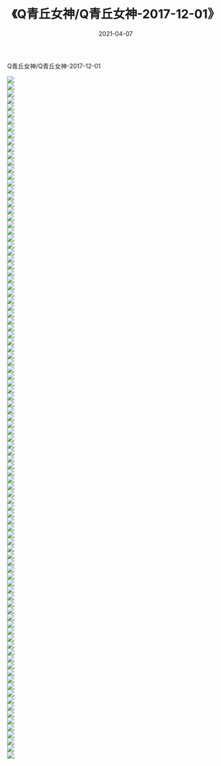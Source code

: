 ﻿---
layout: post
title:  《Q青丘女神/Q青丘女神-2017-12-01》
date:   2021-04-07
img: http://pic.660000.xyz/1:/网络美图/2021/Q青丘女神/Q青丘女神-2017-12-01/000.jpg
categories: [美女, 清纯, 唯美]
---

Q青丘女神/Q青丘女神-2017-12-01

 ![](http://pic.660000.xyz/1:/网络美图/2021/Q青丘女神/Q青丘女神-2017-12-01/001.jpg) <br>![](http://pic.660000.xyz/1:/网络美图/2021/Q青丘女神/Q青丘女神-2017-12-01/002.jpg) <br>![](http://pic.660000.xyz/1:/网络美图/2021/Q青丘女神/Q青丘女神-2017-12-01/003.jpg) <br>![](http://pic.660000.xyz/1:/网络美图/2021/Q青丘女神/Q青丘女神-2017-12-01/004.jpg) <br>![](http://pic.660000.xyz/1:/网络美图/2021/Q青丘女神/Q青丘女神-2017-12-01/005.jpg) <br>![](http://pic.660000.xyz/1:/网络美图/2021/Q青丘女神/Q青丘女神-2017-12-01/006.jpg) <br>![](http://pic.660000.xyz/1:/网络美图/2021/Q青丘女神/Q青丘女神-2017-12-01/007.jpg) <br>![](http://pic.660000.xyz/1:/网络美图/2021/Q青丘女神/Q青丘女神-2017-12-01/008.jpg) <br>![](http://pic.660000.xyz/1:/网络美图/2021/Q青丘女神/Q青丘女神-2017-12-01/009.jpg) <br>![](http://pic.660000.xyz/1:/网络美图/2021/Q青丘女神/Q青丘女神-2017-12-01/010.jpg) <br>![](http://pic.660000.xyz/1:/网络美图/2021/Q青丘女神/Q青丘女神-2017-12-01/011.jpg) <br>![](http://pic.660000.xyz/1:/网络美图/2021/Q青丘女神/Q青丘女神-2017-12-01/012.jpg) <br>![](http://pic.660000.xyz/1:/网络美图/2021/Q青丘女神/Q青丘女神-2017-12-01/013.jpg) <br>![](http://pic.660000.xyz/1:/网络美图/2021/Q青丘女神/Q青丘女神-2017-12-01/014.jpg) <br>![](http://pic.660000.xyz/1:/网络美图/2021/Q青丘女神/Q青丘女神-2017-12-01/015.jpg) <br>![](http://pic.660000.xyz/1:/网络美图/2021/Q青丘女神/Q青丘女神-2017-12-01/016.jpg) <br>![](http://pic.660000.xyz/1:/网络美图/2021/Q青丘女神/Q青丘女神-2017-12-01/017.jpg) <br>![](http://pic.660000.xyz/1:/网络美图/2021/Q青丘女神/Q青丘女神-2017-12-01/018.jpg) <br>![](http://pic.660000.xyz/1:/网络美图/2021/Q青丘女神/Q青丘女神-2017-12-01/019.jpg) <br>![](http://pic.660000.xyz/1:/网络美图/2021/Q青丘女神/Q青丘女神-2017-12-01/020.jpg) <br>![](http://pic.660000.xyz/1:/网络美图/2021/Q青丘女神/Q青丘女神-2017-12-01/021.jpg) <br>![](http://pic.660000.xyz/1:/网络美图/2021/Q青丘女神/Q青丘女神-2017-12-01/022.jpg) <br>![](http://pic.660000.xyz/1:/网络美图/2021/Q青丘女神/Q青丘女神-2017-12-01/023.jpg) <br>![](http://pic.660000.xyz/1:/网络美图/2021/Q青丘女神/Q青丘女神-2017-12-01/024.jpg) <br>![](http://pic.660000.xyz/1:/网络美图/2021/Q青丘女神/Q青丘女神-2017-12-01/025.jpg) <br>![](http://pic.660000.xyz/1:/网络美图/2021/Q青丘女神/Q青丘女神-2017-12-01/026.jpg) <br>![](http://pic.660000.xyz/1:/网络美图/2021/Q青丘女神/Q青丘女神-2017-12-01/027.jpg) <br>![](http://pic.660000.xyz/1:/网络美图/2021/Q青丘女神/Q青丘女神-2017-12-01/028.jpg) <br>![](http://pic.660000.xyz/1:/网络美图/2021/Q青丘女神/Q青丘女神-2017-12-01/029.jpg) <br>![](http://pic.660000.xyz/1:/网络美图/2021/Q青丘女神/Q青丘女神-2017-12-01/030.jpg) <br>![](http://pic.660000.xyz/1:/网络美图/2021/Q青丘女神/Q青丘女神-2017-12-01/031.jpg) <br>![](http://pic.660000.xyz/1:/网络美图/2021/Q青丘女神/Q青丘女神-2017-12-01/032.jpg) <br>![](http://pic.660000.xyz/1:/网络美图/2021/Q青丘女神/Q青丘女神-2017-12-01/033.jpg) <br>![](http://pic.660000.xyz/1:/网络美图/2021/Q青丘女神/Q青丘女神-2017-12-01/034.jpg) <br>![](http://pic.660000.xyz/1:/网络美图/2021/Q青丘女神/Q青丘女神-2017-12-01/035.jpg) <br>![](http://pic.660000.xyz/1:/网络美图/2021/Q青丘女神/Q青丘女神-2017-12-01/036.jpg) <br>![](http://pic.660000.xyz/1:/网络美图/2021/Q青丘女神/Q青丘女神-2017-12-01/037.jpg) <br>![](http://pic.660000.xyz/1:/网络美图/2021/Q青丘女神/Q青丘女神-2017-12-01/038.jpg) <br>![](http://pic.660000.xyz/1:/网络美图/2021/Q青丘女神/Q青丘女神-2017-12-01/039.jpg) <br>![](http://pic.660000.xyz/1:/网络美图/2021/Q青丘女神/Q青丘女神-2017-12-01/040.jpg) <br>![](http://pic.660000.xyz/1:/网络美图/2021/Q青丘女神/Q青丘女神-2017-12-01/041.jpg) <br>![](http://pic.660000.xyz/1:/网络美图/2021/Q青丘女神/Q青丘女神-2017-12-01/042.jpg) <br>![](http://pic.660000.xyz/1:/网络美图/2021/Q青丘女神/Q青丘女神-2017-12-01/043.jpg) <br>![](http://pic.660000.xyz/1:/网络美图/2021/Q青丘女神/Q青丘女神-2017-12-01/044.jpg) <br>![](http://pic.660000.xyz/1:/网络美图/2021/Q青丘女神/Q青丘女神-2017-12-01/045.jpg) <br>![](http://pic.660000.xyz/1:/网络美图/2021/Q青丘女神/Q青丘女神-2017-12-01/046.jpg) <br>![](http://pic.660000.xyz/1:/网络美图/2021/Q青丘女神/Q青丘女神-2017-12-01/047.jpg) <br>![](http://pic.660000.xyz/1:/网络美图/2021/Q青丘女神/Q青丘女神-2017-12-01/048.jpg) <br>![](http://pic.660000.xyz/1:/网络美图/2021/Q青丘女神/Q青丘女神-2017-12-01/049.jpg) <br>![](http://pic.660000.xyz/1:/网络美图/2021/Q青丘女神/Q青丘女神-2017-12-01/050.jpg) <br>![](http://pic.660000.xyz/1:/网络美图/2021/Q青丘女神/Q青丘女神-2017-12-01/051.jpg) <br>![](http://pic.660000.xyz/1:/网络美图/2021/Q青丘女神/Q青丘女神-2017-12-01/052.jpg) <br>![](http://pic.660000.xyz/1:/网络美图/2021/Q青丘女神/Q青丘女神-2017-12-01/053.jpg) <br>![](http://pic.660000.xyz/1:/网络美图/2021/Q青丘女神/Q青丘女神-2017-12-01/054.jpg) <br>![](http://pic.660000.xyz/1:/网络美图/2021/Q青丘女神/Q青丘女神-2017-12-01/055.jpg) <br>![](http://pic.660000.xyz/1:/网络美图/2021/Q青丘女神/Q青丘女神-2017-12-01/056.jpg) <br>![](http://pic.660000.xyz/1:/网络美图/2021/Q青丘女神/Q青丘女神-2017-12-01/057.jpg) <br>![](http://pic.660000.xyz/1:/网络美图/2021/Q青丘女神/Q青丘女神-2017-12-01/058.jpg) <br>![](http://pic.660000.xyz/1:/网络美图/2021/Q青丘女神/Q青丘女神-2017-12-01/059.jpg) <br>![](http://pic.660000.xyz/1:/网络美图/2021/Q青丘女神/Q青丘女神-2017-12-01/060.jpg) <br>![](http://pic.660000.xyz/1:/网络美图/2021/Q青丘女神/Q青丘女神-2017-12-01/061.jpg) <br>![](http://pic.660000.xyz/1:/网络美图/2021/Q青丘女神/Q青丘女神-2017-12-01/062.jpg) <br>![](http://pic.660000.xyz/1:/网络美图/2021/Q青丘女神/Q青丘女神-2017-12-01/063.jpg) <br>![](http://pic.660000.xyz/1:/网络美图/2021/Q青丘女神/Q青丘女神-2017-12-01/064.jpg) <br>![](http://pic.660000.xyz/1:/网络美图/2021/Q青丘女神/Q青丘女神-2017-12-01/065.jpg) <br>![](http://pic.660000.xyz/1:/网络美图/2021/Q青丘女神/Q青丘女神-2017-12-01/066.jpg) <br>![](http://pic.660000.xyz/1:/网络美图/2021/Q青丘女神/Q青丘女神-2017-12-01/067.jpg) <br>![](http://pic.660000.xyz/1:/网络美图/2021/Q青丘女神/Q青丘女神-2017-12-01/068.jpg) <br>![](http://pic.660000.xyz/1:/网络美图/2021/Q青丘女神/Q青丘女神-2017-12-01/069.jpg) <br>![](http://pic.660000.xyz/1:/网络美图/2021/Q青丘女神/Q青丘女神-2017-12-01/070.jpg) <br>![](http://pic.660000.xyz/1:/网络美图/2021/Q青丘女神/Q青丘女神-2017-12-01/071.jpg) <br>![](http://pic.660000.xyz/1:/网络美图/2021/Q青丘女神/Q青丘女神-2017-12-01/072.jpg) <br>![](http://pic.660000.xyz/1:/网络美图/2021/Q青丘女神/Q青丘女神-2017-12-01/073.jpg) <br>![](http://pic.660000.xyz/1:/网络美图/2021/Q青丘女神/Q青丘女神-2017-12-01/074.jpg) <br>![](http://pic.660000.xyz/1:/网络美图/2021/Q青丘女神/Q青丘女神-2017-12-01/075.jpg) <br>![](http://pic.660000.xyz/1:/网络美图/2021/Q青丘女神/Q青丘女神-2017-12-01/076.jpg) <br>![](http://pic.660000.xyz/1:/网络美图/2021/Q青丘女神/Q青丘女神-2017-12-01/077.jpg) <br>![](http://pic.660000.xyz/1:/网络美图/2021/Q青丘女神/Q青丘女神-2017-12-01/078.jpg) <br>![](http://pic.660000.xyz/1:/网络美图/2021/Q青丘女神/Q青丘女神-2017-12-01/079.jpg) <br>![](http://pic.660000.xyz/1:/网络美图/2021/Q青丘女神/Q青丘女神-2017-12-01/080.jpg) <br>![](http://pic.660000.xyz/1:/网络美图/2021/Q青丘女神/Q青丘女神-2017-12-01/081.jpg) <br>![](http://pic.660000.xyz/1:/网络美图/2021/Q青丘女神/Q青丘女神-2017-12-01/082.jpg) <br>![](http://pic.660000.xyz/1:/网络美图/2021/Q青丘女神/Q青丘女神-2017-12-01/083.jpg) <br>![](http://pic.660000.xyz/1:/网络美图/2021/Q青丘女神/Q青丘女神-2017-12-01/084.jpg) <br>![](http://pic.660000.xyz/1:/网络美图/2021/Q青丘女神/Q青丘女神-2017-12-01/085.jpg) <br>![](http://pic.660000.xyz/1:/网络美图/2021/Q青丘女神/Q青丘女神-2017-12-01/086.jpg) <br>![](http://pic.660000.xyz/1:/网络美图/2021/Q青丘女神/Q青丘女神-2017-12-01/087.jpg) <br>![](http://pic.660000.xyz/1:/网络美图/2021/Q青丘女神/Q青丘女神-2017-12-01/088.jpg) <br>![](http://pic.660000.xyz/1:/网络美图/2021/Q青丘女神/Q青丘女神-2017-12-01/089.jpg) <br>![](http://pic.660000.xyz/1:/网络美图/2021/Q青丘女神/Q青丘女神-2017-12-01/090.jpg) <br>![](http://pic.660000.xyz/1:/网络美图/2021/Q青丘女神/Q青丘女神-2017-12-01/091.jpg) <br>![](http://pic.660000.xyz/1:/网络美图/2021/Q青丘女神/Q青丘女神-2017-12-01/092.jpg) <br>![](http://pic.660000.xyz/1:/网络美图/2021/Q青丘女神/Q青丘女神-2017-12-01/093.jpg) <br>![](http://pic.660000.xyz/1:/网络美图/2021/Q青丘女神/Q青丘女神-2017-12-01/094.jpg) <br>![](http://pic.660000.xyz/1:/网络美图/2021/Q青丘女神/Q青丘女神-2017-12-01/095.jpg) <br>![](http://pic.660000.xyz/1:/网络美图/2021/Q青丘女神/Q青丘女神-2017-12-01/096.jpg) <br>![](http://pic.660000.xyz/1:/网络美图/2021/Q青丘女神/Q青丘女神-2017-12-01/097.jpg) <br>![](http://pic.660000.xyz/1:/网络美图/2021/Q青丘女神/Q青丘女神-2017-12-01/098.jpg) <br>![](http://pic.660000.xyz/1:/网络美图/2021/Q青丘女神/Q青丘女神-2017-12-01/099.jpg) <br>